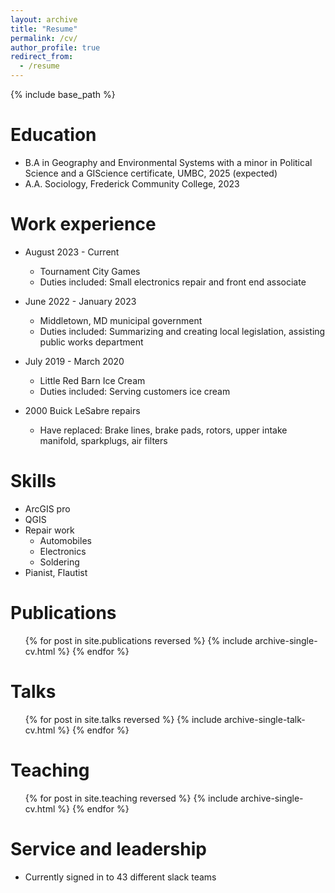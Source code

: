 ```yaml
---
layout: archive
title: "Resume"
permalink: /cv/
author_profile: true
redirect_from:
  - /resume
---
```


{% include base_path %}

Education
======
* B.A in Geography and Environmental Systems with a minor in Political Science and a GIScience certificate, UMBC, 2025 (expected)
* A.A. Sociology, Frederick Community College, 2023

Work experience
======
* August 2023 - Current
  * Tournament City Games
  * Duties included: Small electronics repair and front end associate

* June 2022 - January 2023
  * Middletown, MD municipal government
  * Duties included: Summarizing and creating local legislation, assisting public works department

* July 2019 - March 2020
  * Little Red Barn Ice Cream
  * Duties included: Serving customers ice cream

* 2000 Buick LeSabre repairs
  * Have replaced: Brake lines, brake pads, rotors, upper intake manifold, sparkplugs, air filters

  
Skills
======
* ArcGIS pro
* QGIS
* Repair work
  * Automobiles
  * Electronics
  * Soldering
* Pianist, Flautist

Publications
======
  <ul>{% for post in site.publications reversed %}
    {% include archive-single-cv.html %}
  {% endfor %}</ul>
  
Talks
======
  <ul>{% for post in site.talks reversed %}
    {% include archive-single-talk-cv.html  %}
  {% endfor %}</ul>
  
Teaching
======
  <ul>{% for post in site.teaching reversed %}
    {% include archive-single-cv.html %}
  {% endfor %}</ul>
  
Service and leadership
======
* Currently signed in to 43 different slack teams
